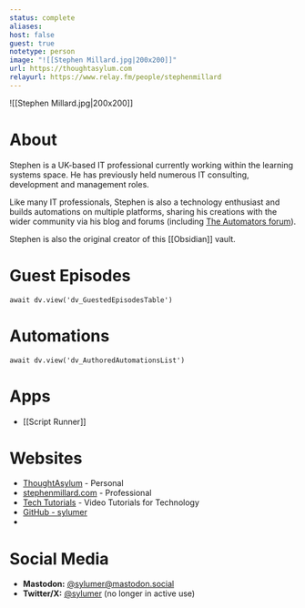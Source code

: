 ```yaml
---
status: complete
aliases: 
host: false
guest: true
notetype: person
image: "![[Stephen Millard.jpg|200x200]]"
url: https://thoughtasylum.com
relayurl: https://www.relay.fm/people/stephenmillard
---
```


![[Stephen Millard.jpg|200x200]]

# About
Stephen is a UK-based IT professional currently working within the learning systems space. He has previously held numerous IT consulting, development and management roles. 

Like many IT professionals, Stephen is also a technology enthusiast and builds automations on multiple platforms, sharing his creations with the wider community via his blog and forums (including [The Automators forum](https://talk.automators.fm/)).

Stephen is also the original creator of this [[Obsidian]] vault.

# Guest Episodes
```dataviewjs
await dv.view('dv_GuestedEpisodesTable')
```

# Automations
```dataviewjs
await dv.view('dv_AuthoredAutomationsList')
```
# Apps
- [[Script Runner]]

# Websites
- [ThoughtAsylum](https://thoughtasylum.com) - Personal
- [stephenmillard.com](https://stephenmillard.com) - Professional
- [Tech Tutorials](https://tutorials.thoughtasylum.com) - Video Tutorials for Technology
- [GitHub - sylumer](https://github.com/sylumer)
- 

# Social Media
- **Mastodon:** [@sylumer@mastodon.social](https://mastodon.social/home)
- **Twitter/X:** [@sylumer](https://twitter.com/sylumer) (no longer in active use)